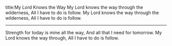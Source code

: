 title:My Lord Knows the Way
My Lord knows the way through the wilderness, 
All I have to do is follow.
My Lord knows the way through the wilderness, 
All I have to do is follow.

---
Strength for today is mine all the way, 
And all that I need for tomorrow. 
My Lord knows the way through,
All I have to do is follow.